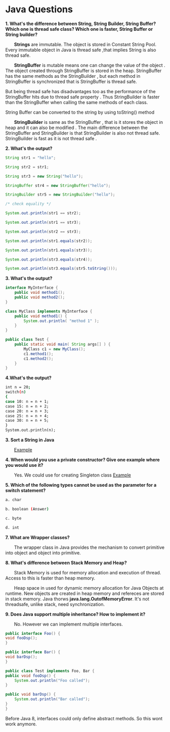# Java Questions

**1. What's the difference between String, String Builder, String Buffer? Which one is thread safe class? Which one is faster, String Buffer or String builder?**

&nbsp;&nbsp;&nbsp;&nbsp;&nbsp;&nbsp; **Strings** are immutable. The object is stored in Constant String Pool. Every immutable object in Java is thread safe ,that implies String is also thread safe.

&nbsp;&nbsp;&nbsp;&nbsp;&nbsp;&nbsp; **StringBuffer** is mutable means one can change the value of the object . The object created through StringBuffer is stored in the heap. StringBuffer has the same methods as the StringBuilder , but each method in StringBuffer is synchronized that is StringBuffer is thread safe.

But being thread safe has disadvantages too as the performance of the StringBuffer hits due to thread safe property . Thus StringBuilder is faster than the StringBuffer when calling the same methods of each class.

String Buffer can be converted to the string by using toString() method

&nbsp;&nbsp;&nbsp;&nbsp;&nbsp;&nbsp; **StringBuilder** is same as the StringBuffer , that is it stores the object in heap and it can also be modified . The main difference between the StringBuffer and StringBuilder is that StringBuilder is also not thread safe. StringBuilder is fast as it is not thread safe .

**2. What's the output?**

```java
String str1 = "hello";

String str2 = str1;

String str3 = new String("hello");

StringBuffer str4 = new StringBuffer("hello");

StringBuilder str5 = new StringBuilder("hello");

/* check equality */

System.out.println(str1 == str2);

System.out.println(str1 == str3);

System.out.println(str2 == str3);

System.out.println(str1.equals(str2));

System.out.println(str1.equals(str3));

System.out.println(str3.equals(str4));

System.out.println(str3.equals(str5.toString()));

```

**3. What's the output?**

```java
interface MyInterface {
    public void method1();
    public void method2();
}

class MyClass implements MyInterface {
    public void method1() {
        System.out.println( "method 1" );
    }
}

public class Test {
    public static void main( String args[] ) {
        MyClass c1 = new MyClass();
        c1.method1();
        c1.method2();
    }
}
```

**4.What's the output?**

```bash
int n = 20;
switch(n)
{
case 10: n = n + 1;
case 15: n = n + 2;
case 20: n = n + 3;
case 25: n = n + 4;
case 30: n = n + 5;
}
System.out.println(n);
```

**3. Sort a String in Java**

&nbsp;&nbsp;&nbsp;&nbsp;&nbsp;&nbsp; [Example](../java/SortAString.java)

**4. When would you use a private constructor? Give one example where you would use it?**

&nbsp;&nbsp;&nbsp;&nbsp;&nbsp;&nbsp; Yes. We could use for creating Singleton class [Example](../java/Singleton.java)


**5. Which of the following types cannot be used as the parameter for a switch statement?**

```bash
a. char

b. boolean (Answer)

c. byte

d. int
```

**7. What are Wrapper classes?**

&nbsp;&nbsp;&nbsp;&nbsp;&nbsp;&nbsp; The wrapper class in Java provides the mechanism to convert primitive into object and object into primitive.

**8. What's difference between Stack Memory and Heap?**

&nbsp;&nbsp;&nbsp;&nbsp;&nbsp;&nbsp; Stack Memory is used for memory allocation and execution of thread. Access to this is faster than heap memory.

&nbsp;&nbsp;&nbsp;&nbsp;&nbsp;&nbsp; Heap space in used for dynamic memory allocation for Java Objects at runtime. New objects are created in heap memory and refereces are stored in stack memory. Java thorws **java.lang.OutofMemoryError**. It's not threadsafe, unlike stack, need synchronization.

**9. Does Java support multiple inheritance? How to implement it?**

&nbsp;&nbsp;&nbsp;&nbsp;&nbsp;&nbsp; No. However we can implement multiple interfaces.

```java
public interface Foo() {
void fooDsp();
}

public interface Bar() {
void barDsp();
}

public class Test implements Foo, Bar {
public void fooDsp() {
    System.out.println("Foo called");
}

public void barDsp() {
    System.out.println("Bar called");
}
}
```

Before Java 8, interfaces could only define abstract methods. So this wont work anymore.

